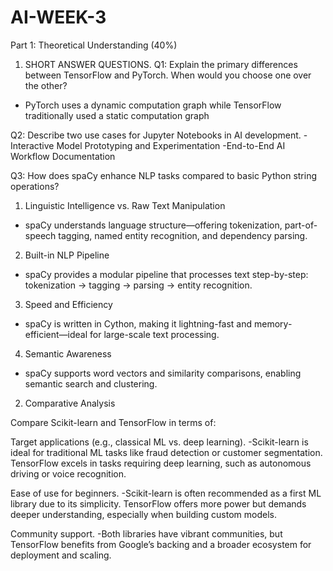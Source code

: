 # AI-WEEK-3

Part 1: Theoretical Understanding (40%)
1. SHORT ANSWER QUESTIONS.
Q1: Explain the primary differences between TensorFlow and PyTorch. When would you choose one over the other?
- PyTorch uses a dynamic computation graph while TensorFlow traditionally used a static computation graph


Q2: Describe two use cases for Jupyter Notebooks in AI development.
-Interactive Model Prototyping and Experimentation
-End-to-End AI Workflow Documentation


Q3: How does spaCy enhance NLP tasks compared to basic Python string operations?
1. Linguistic Intelligence vs. Raw Text Manipulation
- spaCy understands language structure—offering tokenization, part-of-speech tagging, named entity recognition, and dependency parsing.
 2. Built-in NLP Pipeline
- spaCy provides a modular pipeline that processes text step-by-step: tokenization → tagging → parsing → entity recognition.
3. Speed and Efficiency
- spaCy is written in Cython, making it lightning-fast and memory-efficient—ideal for large-scale text processing.
 4. Semantic Awareness
- spaCy supports word vectors and similarity comparisons, enabling semantic search and clustering.


2. Comparative Analysis

Compare Scikit-learn and TensorFlow in terms of:

Target applications (e.g., classical ML vs. deep learning).
-Scikit-learn is ideal for traditional ML tasks like fraud detection or customer segmentation. TensorFlow excels in tasks requiring deep learning, such as autonomous driving or voice recognition.


Ease of use for beginners.
-Scikit-learn is often recommended as a first ML library due to its simplicity. TensorFlow offers more power but demands deeper understanding, especially when building custom models.

Community support.
-Both libraries have vibrant communities, but TensorFlow benefits from Google’s backing and a broader ecosystem for deployment and scaling.



